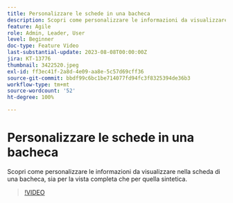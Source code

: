 ```yaml
---
title: Personalizzare le schede in una bacheca
description: Scopri come personalizzare le informazioni da visualizzare nella scheda di una bacheca, sia per la vista completa che per quella sintetica.
feature: Agile
role: Admin, Leader, User
level: Beginner
doc-type: Feature Video
last-substantial-update: 2023-08-08T00:00:00Z
jira: KT-13776
thumbnail: 3422520.jpeg
exl-id: ff3ec41f-2a8d-4e09-aa8e-5c57d69cff36
source-git-commit: bbdf99c6bc1be714077fd94fc3f8325394de36b3
workflow-type: tm+mt
source-wordcount: '52'
ht-degree: 100%

---
```


# Personalizzare le schede in una bacheca

Scopri come personalizzare le informazioni da visualizzare nella scheda di una bacheca, sia per la vista completa che per quella sintetica.

>[!VIDEO](https://video.tv.adobe.com/v/3422520/?quality=12&learn=on&enablevpops=1)
